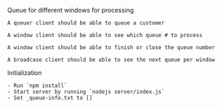 Queue for different windows for processing

    A queuer client should be able to queue a customer

    A window client should be able to see which queue # to process

    A window client should be able to finish or close the queue number

    A broadcase client should be able to see the next queue per window


Initialization 

    - Run `npm install`
    - Start server by running `nodejs server/index.js`
    - Set _queue-info.txt to []